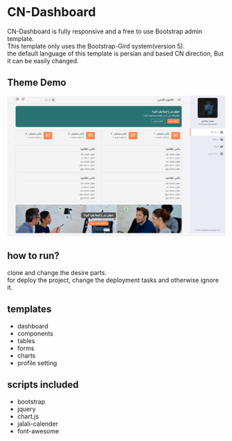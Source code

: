 # CN-Dashboard
CN-Dashboard is fully responsive and a free to use Bootstrap admin template.\
This template only uses the Bootstrap-Gird system(version 5).\
the default language of this template is persian and based CN direction, But it can be easily changed.

## Theme Demo
![CN-Dashboard](https://github.com/m011ammad/CN-Dashboard/blob/main/src/img/sc.png?raw=true"CN-Dashboard")

## how to run?
clone and change the desire parts.\
for deploy the project, change the deployment tasks and otherwise ignore it. 

## templates
* dashboard
* components
* tables
* forms
* charts
* profile setting

## scripts included
* bootstrap
* jquery
* chart.js
* jalali-calender
* font-awesome